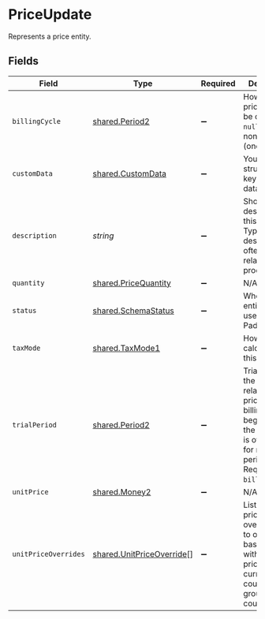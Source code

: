 # PriceUpdate

Represents a price entity.


## Fields

| Field                                                                                                                                                             | Type                                                                                                                                                              | Required                                                                                                                                                          | Description                                                                                                                                                       |
| ----------------------------------------------------------------------------------------------------------------------------------------------------------------- | ----------------------------------------------------------------------------------------------------------------------------------------------------------------- | ----------------------------------------------------------------------------------------------------------------------------------------------------------------- | ----------------------------------------------------------------------------------------------------------------------------------------------------------------- |
| `billingCycle`                                                                                                                                                    | [shared.Period2](../../models/shared/period2.md)                                                                                                                  | :heavy_minus_sign:                                                                                                                                                | How often this price should be charged. `null` if price is non-recurring (one-time).                                                                              |
| `customData`                                                                                                                                                      | [shared.CustomData](../../models/shared/customdata.md)                                                                                                            | :heavy_minus_sign:                                                                                                                                                | Your own structured key-value data.                                                                                                                               |
| `description`                                                                                                                                                     | *string*                                                                                                                                                          | :heavy_minus_sign:                                                                                                                                                | Short description for this price. Typically describes how often the related product bills.                                                                        |
| `quantity`                                                                                                                                                        | [shared.PriceQuantity](../../models/shared/pricequantity.md)                                                                                                      | :heavy_minus_sign:                                                                                                                                                | N/A                                                                                                                                                               |
| `status`                                                                                                                                                          | [shared.SchemaStatus](../../models/shared/schemastatus.md)                                                                                                        | :heavy_minus_sign:                                                                                                                                                | Whether this entity can be used in Paddle.                                                                                                                        |
| `taxMode`                                                                                                                                                         | [shared.TaxMode1](../../models/shared/taxmode1.md)                                                                                                                | :heavy_minus_sign:                                                                                                                                                | How tax is calculated for this price.                                                                                                                             |
| `trialPeriod`                                                                                                                                                     | [shared.Period2](../../models/shared/period2.md)                                                                                                                  | :heavy_minus_sign:                                                                                                                                                | Trial period for the product related to this price. The billing cycle begins once the trial period is over. `null` for no trial period. Requires `billing_cycle`. |
| `unitPrice`                                                                                                                                                       | [shared.Money2](../../models/shared/money2.md)                                                                                                                    | :heavy_minus_sign:                                                                                                                                                | N/A                                                                                                                                                               |
| `unitPriceOverrides`                                                                                                                                              | [shared.UnitPriceOverride](../../models/shared/unitpriceoverride.md)[]                                                                                            | :heavy_minus_sign:                                                                                                                                                | List of unit price overrides. Use to override the base price with a custom price and currency for a country or group of countries.                                |